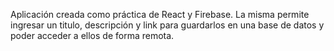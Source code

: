 Aplicación creada como práctica de React y Firebase. La misma permite ingresar un titulo, descripción y link para guardarlos en una base de datos y poder acceder a ellos de forma remota.